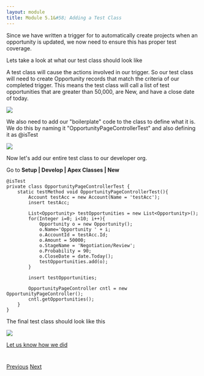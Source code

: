 ```yaml
---
layout: module
title: Module 5.1&#58; Adding a Test Class
---
```


Since we have written a trigger for to automatically create projects when an opportunity is updated, we now need to ensure this has proper test coverage. 


Lets take a look at what our test class should look like


A test class will cause the actions involved in our trigger. So our test class will need to create Opportunity records that match the criteria of our completed trigger.  This means the test class will call a list of test opportunities that are greater than 50,000, are New, and have a close date of today. 

![](http://i.imgur.com/Eaa5kdu.jpg)  



We also need to add our "boilerplate" code to the class to define what it is. We do this by naming it "OpportunityPageControllerTest" and also defining it as @isTest

![](http://i.imgur.com/ihoEaM6.jpg)



Now let's add our entire test class to our developer org. 

Go to **Setup | Develop | Apex Classes | New**

```
@isTest
private class OpportunityPageControllerTest {
    static testMethod void OpportunityPageControllerTest(){
        Account testAcc = new Account(Name = 'testAcc');
        insert testAcc;
        
        List<Opportunity> testOpportunities = new List<Opportunity>();
        for(Integer i=0; i<10; i++){
            Opportunity o = new Opportunity();
            o.Name='Opportunity ' + i;
            o.AccountId = testAcc.Id;
            o.Amount = 50000;
            o.StageName = 'Negotiation/Review';
            o.Probability = 90;
            o.CloseDate = date.Today();
            testOpportunities.add(o);
        }
        
        insert testOpportunities;
        
        OpportunityPageController cntl = new OpportunityPageController();
        cntl.getOpportunities();
    }
}
```


The final test class should look like this 

![](http://i.imgur.com/06x8ZmV.jpg)


[Let us know how we did](6-feedback-and-issues.html)


<div class="row" style="margin-top:40px;">
<div class="col-sm-12">
<a href="5-apex-test-class.html" class="btn btn-default"><i class="glyphicon glyphicon-chevron-left"></i> Previous</a>
<a href="06-feedback-and-issues.html" class="btn btn-default pull-right">Next <i class="glyphicon glyphicon-chevron-right"></i></a>
</div>
</div>
